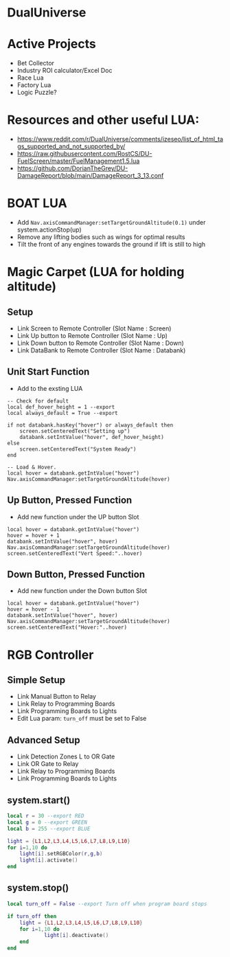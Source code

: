 # DualUniverse

# Active Projects
- Bet Collector
- Industry ROI calculator/Excel Doc
- Race Lua
- Factory Lua
- Logic Puzzle?

# Resources and other useful LUA:

- https://www.reddit.com/r/DualUniverse/comments/izeseo/list_of_html_tags_supported_and_not_supported_by/
- https://raw.githubusercontent.com/RostCS/DU-FuelScreen/master/FuelManagement1.5.lua
- https://github.com/DorianTheGrey/DU-DamageReport/blob/main/DamageReport_3_13.conf

# BOAT LUA 
- Add `Nav.axisCommandManager:setTargetGroundAltitude(0.1)` under system.actionStop(up)
- Remove any lifting bodies such as wings for optimal results
- Tilt the front of any engines towards the ground if lift is still to high

# Magic Carpet (LUA for holding altitude)
## Setup
- Link Screen to Remote Controller (Slot Name : Screen)
- Link Up button to Remote Controller (Slot Name : Up)
- Link Down button to Remote Controller (Slot Name : Down)
- Link DataBank to Remote Controller (Slot Name : Databank)

## Unit Start Function
- Add to the exsting LUA
```
-- Check for default
local def_hover_height = 1 --export
local always_default = True --export

if not databank.hasKey("hover") or always_default then
    screen.setCenteredText("Setting up")
    databank.setIntValue("hover", def_hover_height)
else
    screen.setCenteredText("System Ready")
end

-- Load & Hover.
local hover = databank.getIntValue("hover")
Nav.axisCommandManager:setTargetGroundAltitude(hover)
```


## Up Button, Pressed Function
- Add new function under the UP button Slot
```
local hover = databank.getIntValue("hover")
hover = hover + 1   
databank.setIntValue("hover", hover)
Nav.axisCommandManager:setTargetGroundAltitude(hover)
screen.setCenteredText("Vert Speed:"..hover)
```
## Down Button, Pressed Function
- Add new function under the Down button Slot
```
local hover = databank.getIntValue("hover")
hover = hover - 1
databank.setIntValue("hover", hover)
Nav.axisCommandManager:setTargetGroundAltitude(hover)
screen.setCenteredText("Hover:"..hover)
```

# RGB Controller 
## Simple Setup
- Link Manual Button to Relay
- Link Relay to Programming Boards
- Link Programming Boards to Lights
- Edit Lua param: `turn_off` must be set to False

## Advanced Setup
- Link Detection Zones L to OR Gate
- Link OR Gate to Relay
- Link Relay to Programming Boards
- Link Programming Boards to Lights

## system.start()

```lua
local r = 30 --export RED
local g = 0 --export GREEN
local b = 255 --export BLUE

light = {L1,L2,L3,L4,L5,L6,L7,L8,L9,L10}
for i=1,10 do      
    light[i].setRGBColor(r,g,b)
    light[i].activate()
end
```

## system.stop()

```lua
local turn_off = False --export Turn off when program board stops

if turn_off then
	light = {L1,L2,L3,L4,L5,L6,L7,L8,L9,L10}	
	for i=1,10 do	
    		light[i].deactivate()
	end
end
```

